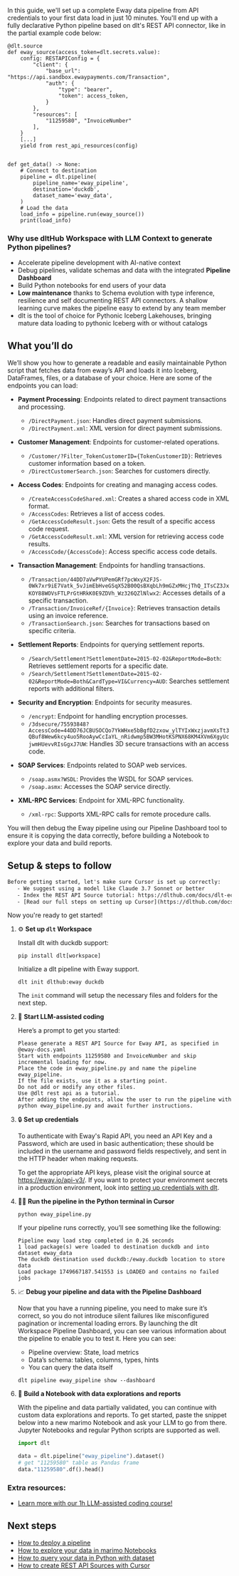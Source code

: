 In this guide, we'll set up a complete Eway data pipeline from API credentials to your first data load in just 10 minutes. You'll end up with a fully declarative Python pipeline based on dlt's REST API connector, like in the partial example code below:

```python-outcome
@dlt.source
def eway_source(access_token=dlt.secrets.value):
    config: RESTAPIConfig = {
        "client": {
            "base_url": "https://api.sandbox.ewaypayments.com/Transaction",
            "auth": {
                "type": "bearer",
                "token": access_token,
            }
        },
        "resources": [
            "11259580", "InvoiceNumber"
        ],
    }
    [...]
    yield from rest_api_resources(config)


def get_data() -> None:
    # Connect to destination
    pipeline = dlt.pipeline(
        pipeline_name='eway_pipeline',
        destination='duckdb',
        dataset_name='eway_data', 
    )
    # Load the data
    load_info = pipeline.run(eway_source())
    print(load_info) 
```

### Why use dltHub Workspace with LLM Context to generate Python pipelines?

- Accelerate pipeline development with AI-native context
- Debug pipelines, validate schemas and data with the integrated **Pipeline Dashboard**
- Build Python notebooks for end users of your data
- **Low maintenance** thanks to Schema evolution with type inference, resilience and self documenting REST API connectors. A shallow learning curve makes the pipeline easy to extend by any team member
- dlt is the tool of choice for Pythonic Iceberg Lakehouses, bringing mature data loading to pythonic Iceberg with or without catalogs

## What you’ll do

We’ll show you how to generate a readable and easily maintainable Python script that fetches data from eway’s API and loads it into Iceberg, DataFrames, files, or a database of your choice. Here are some of the endpoints you can load:

- **Payment Processing**: Endpoints related to direct payment transactions and processing.
  - `/DirectPayment.json`: Handles direct payment submissions.
  - `/DirectPayment.xml`: XML version for direct payment submissions.

- **Customer Management**: Endpoints for customer-related operations.
  - `/Customer/?Filter_TokenCustomerID={TokenCustomerID}`: Retrieves customer information based on a token.
  - `/DirectCustomerSearch.json`: Searches for customers directly.

- **Access Codes**: Endpoints for creating and managing access codes.
  - `/CreateAccessCodeShared.xml`: Creates a shared access code in XML format.
  - `/AccessCodes`: Retrieves a list of access codes.
  - `/GetAccessCodeResult.json`: Gets the result of a specific access code request.
  - `/GetAccessCodeResult.xml`: XML version for retrieving access code results.
  - `/AccessCode/{AccessCode}`: Access specific access code details.

- **Transaction Management**: Endpoints for handling transactions.
  - `/Transaction/44DD7aVwPYUPemGRf7pcWxyX2FJS-0Wk7xr9iE7Vatk_5vJimEbHveGSqX52B00QsBXqbLh9mGZxMHcjThQ_ITsCZ3JxKOY88WOVsFTLPrGtHRkK0E9ZDVh_Wz326QZlNlwx2`: Accesses details of a specific transaction.
  - `/Transaction/InvoiceRef/{Invoice}`: Retrieves transaction details using an invoice reference.
  - `/TransactionSearch.json`: Searches for transactions based on specific criteria.

- **Settlement Reports**: Endpoints for querying settlement reports.
  - `/Search/Settlement?SettlementDate=2015-02-02&ReportMode=Both`: Retrieves settlement reports for a specific date.
  - `/Search/Settlement?SettlementDate=2015-02-02&ReportMode=Both&CardType=VI&Currency=AUD`: Searches settlement reports with additional filters.

- **Security and Encryption**: Endpoints for security measures.
  - `/encrypt`: Endpoint for handling encryption processes.
  - `/3dsecure/75593848?AccessCode=44DD76JCBUSOCQo7YkWHxe5bBgfD2zxow_ylTYIxWxzjavmXsTt3QBuf8Wew6kcy4uo5RooAywCcIaYL_nRidwmp5BW3MHotKSPNX68KM4XVm6XgyUcjwmHUevvRIsGgxJ7UW`: Handles 3D secure transactions with an access code.

- **SOAP Services**: Endpoints related to SOAP web services.
  - `/soap.asmx?WSDL`: Provides the WSDL for SOAP services.
  - `/soap.asmx`: Accesses the SOAP service directly.

- **XML-RPC Services**: Endpoint for XML-RPC functionality.
  - `/xml-rpc`: Supports XML-RPC calls for remote procedure calls.

You will then debug the Eway pipeline using our Pipeline Dashboard tool to ensure it is copying the data correctly, before building a Notebook to explore your data and build reports.

## Setup & steps to follow

```default
Before getting started, let's make sure Cursor is set up correctly:
   - We suggest using a model like Claude 3.7 Sonnet or better
   - Index the REST API Source tutorial: https://dlthub.com/docs/dlt-ecosystem/verified-sources/rest_api/ and add it to context as **@dlt rest api**
   - [Read our full steps on setting up Cursor](https://dlthub.com/docs/dlt-ecosystem/llm-tooling/cursor-restapi#23-configuring-cursor-with-documentation)
```

Now you're ready to get started!

1. ⚙️ **Set up `dlt` Workspace**
    
    Install dlt with duckdb support:
    ```shell
    pip install dlt[workspace]
    ```

    Initialize a dlt pipeline with Eway support.
    ```shell
    dlt init dlthub:eway duckdb
    ```

    The `init` command will setup the necessary files and folders for the next step.
    
2. 🤠 **Start LLM-assisted coding**
    
    Here’s a prompt to get you started:
    
    ```prompt
    Please generate a REST API Source for Eway API, as specified in @eway-docs.yaml 
    Start with endpoints 11259580 and InvoiceNumber and skip incremental loading for now. 
    Place the code in eway_pipeline.py and name the pipeline eway_pipeline. 
    If the file exists, use it as a starting point. 
    Do not add or modify any other files. 
    Use @dlt rest api as a tutorial. 
    After adding the endpoints, allow the user to run the pipeline with python eway_pipeline.py and await further instructions.
    ```

    
3. 🔒 **Set up credentials** 
    
    To authenticate with Eway's Rapid API, you need an API Key and a Password, which are used in basic authentication; these should be included in the username and password fields respectively, and sent in the HTTP header when making requests.
    
    To get the appropriate API keys, please visit the original source at https://eway.io/api-v3/.
    If you want to protect your environment secrets in a production environment, look into [setting up credentials with dlt](https://dlthub.com/docs/walkthroughs/add_credentials).
    
4. 🏃‍♀️ **Run the pipeline in the Python terminal in Cursor**
    
    ```shell
    python eway_pipeline.py
    ```
    
    If your pipeline runs correctly, you’ll see something like the following:
    
    ```shell
    Pipeline eway load step completed in 0.26 seconds
    1 load package(s) were loaded to destination duckdb and into dataset eway_data
    The duckdb destination used duckdb:/eway.duckdb location to store data
    Load package 1749667187.541553 is LOADED and contains no failed jobs
    ```
    
5. 📈 **Debug your pipeline and data with the Pipeline Dashboard**

    Now that you have a running pipeline, you need to make sure it’s correct, so you do not introduce silent failures like misconfigured pagination or incremental loading errors. By launching the dlt Workspace Pipeline Dashboard, you can see various information about the pipeline to enable you to test it. Here you can see:
    - Pipeline overview: State, load metrics
    - Data’s schema: tables, columns, types, hints
    - You can query the data itself
    
    ```shell
    dlt pipeline eway_pipeline show --dashboard
    ```
    
6. 🐍 **Build a Notebook with data explorations and reports**

    With the pipeline and data partially validated, you can continue with custom data explorations and reports. To get started, paste the snippet below into a new marimo Notebook and ask your LLM to go from there. Jupyter Notebooks and regular Python scripts are supported as well.

    
    ```python
    import dlt

   data = dlt.pipeline("eway_pipeline").dataset()
   # get "11259580" table as Pandas frame
   data."11259580".df().head()
    ```

### Extra resources:

- [Learn more with our 1h LLM-assisted coding course!](https://www.youtube.com/watch?v=GGid70rnJuM)

## Next steps

- [How to deploy a pipeline](https://dlthub.com/docs/walkthroughs/deploy-a-pipeline)
- [How to explore your data in marimo Notebooks](https://dlthub.com/docs/general-usage/dataset-access/marimo)
- [How to query your data in Python with dataset](https://dlthub.com/docs/general-usage/dataset-access/dataset)
- [How to create REST API Sources with Cursor](https://dlthub.com/docs/dlt-ecosystem/llm-tooling/cursor-restapi)
